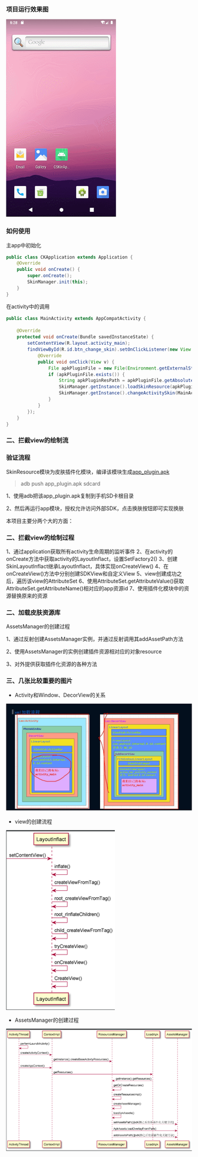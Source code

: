 ### 项目运行效果图

![效果图](picture/效果图.gif)

### 如何使用

主app中初始化

```java
public class CKApplication extends Application {
    @Override
    public void onCreate() {
        super.onCreate();
        SkinManager.init(this);
    }
}
```
在activity中的调用
```java
public class MainActivity extends AppCompatActivity {

    @Override
    protected void onCreate(Bundle savedInstanceState) {
        setContentView(R.layout.activity_main);
        findViewById(R.id.btn_change_skin).setOnClickListener(new View.OnClickListener() {
            @Override
            public void onClick(View v) {
                File apkPluginFile = new File(Environment.getExternalStorageDirectory() + "/app_plugin.apk");
                if (apkPluginFile.exists()) {
                    String apkPluginResPath = apkPluginFile.getAbsolutePath();
                    SkinManager.getInstance().loadSkinResource(apkPluginResPath);
                    SkinManager.getInstance().changeActivitySkin(MainActivity.this);
                }
            }
        });
    }
}
```
### 二、拦截view的绘制流

### 验证流程

SkinResource模块为皮肤插件化模块，编译该模块生成[app_plugin.apk](SkinResource/release)

> adb push app_plugin.apk sdcard

1、使用adb把该app_plugin.apk复制到手机SD卡根目录

2、然后再运行app模块，授权允许访问外部SDK，点击换肤按钮即可实现换肤

本项目主要分两个大的方面：

### 二、拦截view的绘制过程

1、通过application获取所有activity生命周期的监听事件 
2、在activity的onCreate方法中获取activity的LayoutInflact，设置SetFactory2()
3、创建SkinLayoutInflact继承LayoutInflact，具体实现onCreateView()
4、在onCreateView()方法中分别创建SDKView和自定义View 5、view创建成功之后，遍历该view的AttributeSet
6、使用AttributeSet.getAttributeValue()获取AttributeSet.getAttributeName()相对应的app资源id
7、使用插件化模块中的资源替换原来的资源

### 二、加载皮肤资源库

AssetsManager的创建过程

1、通过反射创建AssetsManager实例，并通过反射调用其addAssetPath方法

2、使用AssetsManager的实例创建插件资源相对应的对象resource

3、对外提供获取插件化资源的各种方法

### 三、几张比较重要的图片

- Activity和Window、DecorView的关系

![关系图](picture/activity_window_decorview.png)

- view的创建流程

![view的绘制过程](picture/view的创建流程.png)

- AssetsManager的创建过程

![view的绘制过程](picture/assetManager的创建流程.png)


